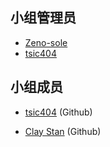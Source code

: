 <!--
    小组组员列表

    按小组实际情况编辑模板即可，下面的例子仅供参考。
    
    可以在这里以 Markdown 的形式列出组员信息。可以是昵称，可以在后面附加组员希望添加的其它信息（限一行内）
    请注意，小组管理员 **必须** 提供 GitHub ID 以供外部联系
-->

## 小组管理员

- [Zeno-sole](https://github.com/Zeno-sole)  
- [tsic404](https://github.com/tsic404) 

## 小组成员

- [tsic404](https://github.com/tsic404) (Github)

- [Clay Stan](https://github.com/ClayStan)  (Github)

  